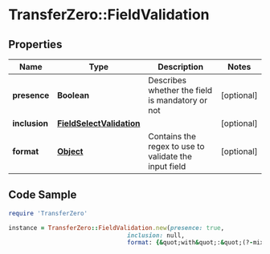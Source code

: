 # TransferZero::FieldValidation

## Properties

Name | Type | Description | Notes
------------ | ------------- | ------------- | -------------
**presence** | **Boolean** | Describes whether the field is mandatory or not | [optional] 
**inclusion** | [**FieldSelectValidation**](FieldSelectValidation.md) |  | [optional] 
**format** | [**Object**](.md) | Contains the regex to use to validate the input field | [optional] 

## Code Sample

```ruby
require 'TransferZero'

instance = TransferZero::FieldValidation.new(presence: true,
                                 inclusion: null,
                                 format: {&quot;with&quot;:&quot;(?-mix:\\A\\d+\\z)&quot;})
```


